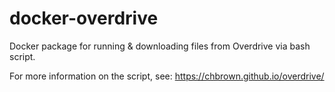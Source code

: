 # docker-overdrive

Docker package for running & downloading files from Overdrive via bash script.

For more information on the script, see: https://chbrown.github.io/overdrive/